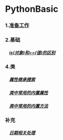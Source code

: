 # PythonBasic
### 1.[准备工作](http://nbviewer.jupyter.org/github/QPY7/PythonBasic/blob/master/准备工作.ipynb)
### 2.基础
##### &nbsp;&nbsp;&nbsp;&nbsp;[is(对象)和==(值)的区别](http://nbviewer.jupyter.org/github/QPY7/PythonBasic/blob/master/基础/is和%3D%3D的区别.ipynb)

### 4.类
##### &nbsp;&nbsp;&nbsp;&nbsp;[属性继承搜索](http://nbviewer.jupyter.org/github/QPY7/PythonBasic/blob/master/类/属性继承搜索.ipynb)
##### &nbsp;&nbsp;&nbsp;&nbsp;[类中常用的内置属性](http://nbviewer.jupyter.org/github/QPY7/PythonBasic/blob/master/类/类中常见的内置属性.ipynb)
##### &nbsp;&nbsp;&nbsp;&nbsp;[类中常用的内置方法](http://nbviewer.jupyter.org/github/QPY7/PythonBasic/blob/master/类/类中常用的内置方法.ipynb)


### 补充
##### &nbsp;&nbsp;&nbsp;&nbsp;[日期相关处理](http://nbviewer.jupyter.org/github/QPY7/PythonBasic/blob/master/other/%E6%97%A5%E6%9C%9F%E7%9B%B8%E5%85%B3%E5%A4%84%E7%90%86.ipynb)
